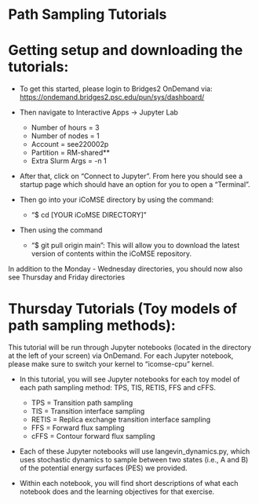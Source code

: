 # Path Sampling Tutorials

# Getting setup and downloading the tutorials:

- To get this started, please login to Bridges2 OnDemand via: https://ondemand.bridges2.psc.edu/pun/sys/dashboard/

- Then navigate to Interactive Apps → Jupyter Lab 
  - Number of hours = 3
  - Number of nodes = 1
  - Account = see220002p
  - Partition = RM-shared**
  - Extra Slurm Args = -n 1

- After that, click on “Connect to Jupyter”. From here you should see a startup page which should have an option for you to open a “Terminal”.

- Then go into your iCoMSE directory by using the command: 
  - “$ cd [YOUR iCoMSE DIRECTORY]”

- Then using the command
  - “$ git pull origin main”: This will allow you to download the latest version of contents within the iCoMSE repository. 
 
 In addition to the Monday - Wednesday directories, you should now also see Thursday and Friday directories 
 
# Thursday Tutorials (Toy models of path sampling methods):

This tutorial will be run through Jupyter notebooks (located in the directory at the left of your screen) via OnDemand. For each Jupyter notebook, please make sure to switch your kernel to “icomse-cpu” kernel.

- In this tutorial, you will see Jupyter notebooks for each toy model of each path sampling method: TPS, TIS, RETIS, FFS and cFFS. 
  - TPS = Transition path sampling
  - TIS = Transition interface sampling
  - RETIS = Replica exchange transition interface sampling 
  - FFS = Forward flux sampling 
  - cFFS = Contour forward flux sampling 
 
- Each of these Jupyter notebooks will use langevin_dynamics.py, which uses stochastic dynamics to sample between two states (i.e., A and B) of the potential energy surfaces (PES) we provided.   

- Within each notebook, you will find short descriptions of what each notebook does and the learning objectives for that exercise.

